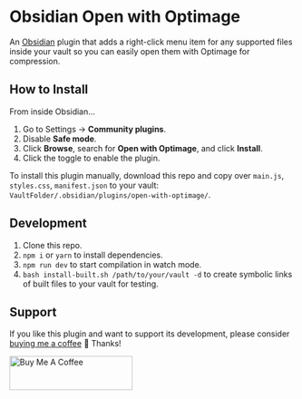 # Obsidian Open with Optimage

An [Obsidian](https://obsidian.md) plugin that adds a right-click menu item for any supported files inside your vault so you can easily open them with Optimage for compression.

## How to Install

From inside Obsidian…
1. Go to Settings → **Community plugins**.
2. Disable **Safe mode**.
3. Click **Browse**, search for **Open with Optimage**, and click **Install**.
4. Click the toggle to enable the plugin.

To install this plugin manually, download this repo and copy over `main.js`, `styles.css`, `manifest.json` to your vault: `VaultFolder/.obsidian/plugins/open-with-optimage/`.

## Development

1. Clone this repo.
2. `npm i` or `yarn` to install dependencies.
3. `npm run dev` to start compilation in watch mode.
4. `bash install-built.sh /path/to/your/vault -d` to create symbolic links of built files to your vault for testing.

## Support

If you like this plugin and want to support its development, please consider [buying me a coffee](https://www.buymeacoffee.com/charliecm) 🙂 Thanks!

<a href="https://www.buymeacoffee.com/charliecm" target="_blank"><img src="https://cdn.buymeacoffee.com/buttons/v2/default-yellow.png" alt="Buy Me A Coffee" width="217" height="60" /></a>
